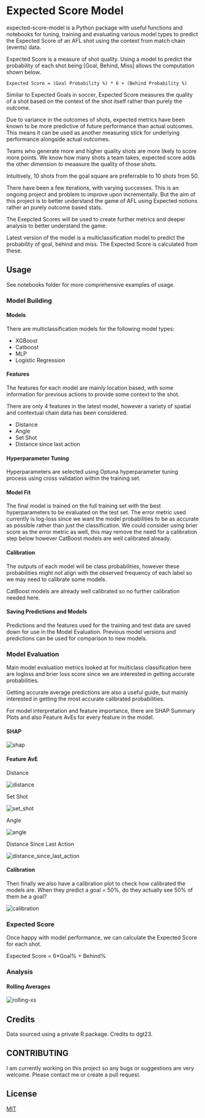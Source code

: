 # Expected Score Model

expected-score-model is a Python package with useful functions and notebooks for tuning, training and evaluating various model types to predict the Expected Score of an AFL shot using the context from match chain (events) data.

Expected Score is a measure of shot quality. Using a model to predict the probability of each shot being [Goal, Behind, Miss] allows the computation shown below.

    Expected Score = (Goal Probability %) * 6 + (Behind Probability %)

Similar to Expected Goals in soccer, Expected Score measures the quality of a shot based on the context of the shot itself rather than purely the outcome.

Due to variance in the outcomes of shots, expected metrics have been known to be more predictive of future performance than actual outcomes. This means it can be used as another measuring stick for underlying performance alongside actual outcomes.

Teams who generate more and higher quality shots are more likely to score more points. We know how many shots a team takes, expected score adds the other dimension to meaasure the quality of those shots. 

Intuitively, 10 shots from the goal square are preferrable to 10 shots from 50. 

There have been a few iterations, with varying successes. This is an ongoing project and problem to improve upon incrementally. But the aim of this project is to better understand the game of AFL using Expected notions rather an purely outcome based stats.

The Exepcted Scores will be used to create further metrics and deeper analysis to better understand the game.

Latest version of the model is a multiclassification model to predict the probability of goal, behind and miss. The Expected Score is calculated from these.

## Usage

See notebooks folder for more comprehensive examples of usage.

### Model Building

#### Models
There are multiclassification models for the following model types:
- XGBoost
- Catboost
- MLP
- Logistic Regression

#### Features
The features for each model are mainly location based, with some information for previous actions to provide some context to the shot. 

There are only 4 features in the latest model, however a variety of spatial and contextual chain data has been considered.
- Distance
- Angle
- Set Shot
- Distance since last action

#### Hyperparameter Tuning
Hyperparameters are selected using Optuna hyperparameter tuning process using cross validation within the training set. 

#### Model Fit
The final model is trained on the full training set with the best hyperparameters to be evaluated on the test set. The error metric used currently is log-loss since we want the model probabilities to be as accurate as possible rather than just the classification. We could consider using brier score as the error metric as well, this may remove the need for a calibration step below however CatBoost models are well calibrated already.

#### Calibration
The outputs of each model will be class probabilities, however these probabilities might not align with the observed frequency of each label so we may need to calibrate some models.

CatBoost models are already well calibrated so no further calibration needed here.

#### Saving Predictions and Models
Predictions and the features used for the training and test data are saved down for use in the Model Evaluation. Previous model versions and predictions can be used for comparison to new models.

### Model Evaluation

Main model evaluation metrics looked at for multiclass classification here are logloss and brier loss score since we are interested in getting accurate probabilities.

Getting accurate average predictions are also a useful guide, but mainly interested in getting the most accurate calibrated probabilities.

For model interpretation and feature importance, there are SHAP Summary Plots and also Feature AvEs for every feature in the model.

#### SHAP

![shap](notebooks/_modelling/_figures/shap_beeswarm_plot.png)

#### Feature AvE

Distance

![distance](notebooks/_modelling/_figures/distance.png)

Set Shot

![set_shot](notebooks/_modelling/_figures/set_shot.png)

Angle

![angle](notebooks/_modelling/_figures/angle.png)

Distance Since Last Action

![distance_since_last_action](notebooks/_modelling/_figures/distance_since_last_action.png)

#### Calibration

Then finally we also have a calibration plot to check how calibrated the models are. When they predict a goal = 50%, do they actually see 50% of them be a goal?

![calibration](notebooks/_modelling/_figures/calibration_display.png)

### Expected Score

Once happy with model performance, we can calculate the Expected Score for each shot.

Expected Score = 6*Goal% + Behind%

### Analysis

#### Rolling Averages

![rolling-xs](notebooks/_analysis/_figures/team_rolling_averages_dark.png)

## Credits
Data sourced using a private R package. Credits to dgt23.

## CONTRIBUTING
I am currently working on this project so any bugs or suggestions are very welcome. Please contact me or create a pull request.

## License

[MIT](https://choosealicense.com/licenses/mit/)


